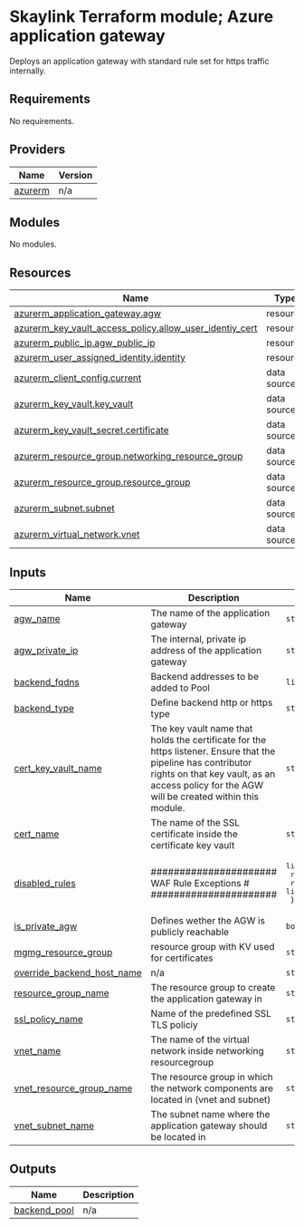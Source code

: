 # Skaylink Terraform module; Azure application gateway

Deploys an application gateway with standard rule set for https traffic internally.
<!-- BEGIN_TF_DOCS -->
## Requirements

No requirements.

## Providers

| Name | Version |
|------|---------|
| <a name="provider_azurerm"></a> [azurerm](#provider\_azurerm) | n/a |

## Modules

No modules.

## Resources

| Name | Type |
|------|------|
| [azurerm_application_gateway.agw](https://registry.terraform.io/providers/hashicorp/azurerm/latest/docs/resources/application_gateway) | resource |
| [azurerm_key_vault_access_policy.allow_user_identiy_cert](https://registry.terraform.io/providers/hashicorp/azurerm/latest/docs/resources/key_vault_access_policy) | resource |
| [azurerm_public_ip.agw_public_ip](https://registry.terraform.io/providers/hashicorp/azurerm/latest/docs/resources/public_ip) | resource |
| [azurerm_user_assigned_identity.identity](https://registry.terraform.io/providers/hashicorp/azurerm/latest/docs/resources/user_assigned_identity) | resource |
| [azurerm_client_config.current](https://registry.terraform.io/providers/hashicorp/azurerm/latest/docs/data-sources/client_config) | data source |
| [azurerm_key_vault.key_vault](https://registry.terraform.io/providers/hashicorp/azurerm/latest/docs/data-sources/key_vault) | data source |
| [azurerm_key_vault_secret.certificate](https://registry.terraform.io/providers/hashicorp/azurerm/latest/docs/data-sources/key_vault_secret) | data source |
| [azurerm_resource_group.networking_resource_group](https://registry.terraform.io/providers/hashicorp/azurerm/latest/docs/data-sources/resource_group) | data source |
| [azurerm_resource_group.resource_group](https://registry.terraform.io/providers/hashicorp/azurerm/latest/docs/data-sources/resource_group) | data source |
| [azurerm_subnet.subnet](https://registry.terraform.io/providers/hashicorp/azurerm/latest/docs/data-sources/subnet) | data source |
| [azurerm_virtual_network.vnet](https://registry.terraform.io/providers/hashicorp/azurerm/latest/docs/data-sources/virtual_network) | data source |

## Inputs

| Name | Description | Type | Default | Required |
|------|-------------|------|---------|:--------:|
| <a name="input_agw_name"></a> [agw\_name](#input\_agw\_name) | The name of the application gateway | `string` | n/a | yes |
| <a name="input_agw_private_ip"></a> [agw\_private\_ip](#input\_agw\_private\_ip) | The internal, private ip address of the application gateway | `string` | n/a | yes |
| <a name="input_backend_fqdns"></a> [backend\_fqdns](#input\_backend\_fqdns) | Backend addresses to be added to Pool | `list(string)` | `[]` | no |
| <a name="input_backend_type"></a> [backend\_type](#input\_backend\_type) | Define backend http or https type | `string` | `"http"` | no |
| <a name="input_cert_key_vault_name"></a> [cert\_key\_vault\_name](#input\_cert\_key\_vault\_name) | The key vault name that holds the certificate for the https listener. Ensure that the pipeline has contributor rights on that key vault, as an access policy for the AGW will be created within this module. | `string` | n/a | yes |
| <a name="input_cert_name"></a> [cert\_name](#input\_cert\_name) | The name of the SSL certificate inside the certificate key vault | `string` | n/a | yes |
| <a name="input_disabled_rules"></a> [disabled\_rules](#input\_disabled\_rules) | ###################### WAF Rule Exceptions # ###################### | <pre>list(object({<br>    rule_group_name = string<br>    rules           = list(number)<br>  }))</pre> | `[]` | no |
| <a name="input_is_private_agw"></a> [is\_private\_agw](#input\_is\_private\_agw) | Defines wether the AGW is publicly reachable | `bool` | `true` | no |
| <a name="input_mgmg_resource_group"></a> [mgmg\_resource\_group](#input\_mgmg\_resource\_group) | resource group with KV used for certificates | `string` | `"iq3-basemanagement"` | no |
| <a name="input_override_backend_host_name"></a> [override\_backend\_host\_name](#input\_override\_backend\_host\_name) | n/a | `string` | `null` | no |
| <a name="input_resource_group_name"></a> [resource\_group\_name](#input\_resource\_group\_name) | The resource group to create the application gateway in | `string` | n/a | yes |
| <a name="input_ssl_policy_name"></a> [ssl\_policy\_name](#input\_ssl\_policy\_name) | Name of the predefined SSL TLS policiy | `string` | `"AppGwSslPolicy20170401"` | no |
| <a name="input_vnet_name"></a> [vnet\_name](#input\_vnet\_name) | The name of the virtual network inside networking resourcegroup | `string` | n/a | yes |
| <a name="input_vnet_resource_group_name"></a> [vnet\_resource\_group\_name](#input\_vnet\_resource\_group\_name) | The resource group in which the network components are located in (vnet and subnet) | `string` | n/a | yes |
| <a name="input_vnet_subnet_name"></a> [vnet\_subnet\_name](#input\_vnet\_subnet\_name) | The subnet name where the application gateway should be located in | `string` | n/a | yes |

## Outputs

| Name | Description |
|------|-------------|
| <a name="output_backend_pool"></a> [backend\_pool](#output\_backend\_pool) | n/a |
<!-- END_TF_DOCS -->